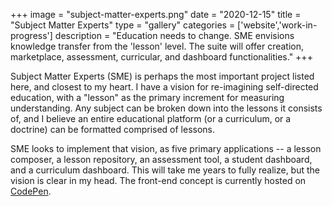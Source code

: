 +++
image = "subject-matter-experts.png"
date = "2020-12-15"
title = "Subject Matter Experts"
type = "gallery"
categories = ['website','work-in-progress']
description = "Education needs to change. SME envisions knowledge transfer from the 'lesson' level. The suite will offer creation, marketplace, assessment, curricular, and dashboard functionalities."
+++

Subject Matter Experts (SME) is perhaps the most important project listed here, and closest to my heart. I have a vision for re-imagining self-directed education, with a "lesson" as the primary increment for measuring understanding. Any subject can be broken down into the lessons it consists of, and I believe an entire educational platform (or a curriculum, or a doctrine) can be formatted comprised of lessons.

SME looks to implement that vision, as five primary applications -- a lesson composer, a lesson repository, an assessment tool, a student dashboard, and a curriculum dashboard. This will take me years to fully realize, but the vision is clear in my head. The front-end concept is currently hosted on [CodePen](https://cdpn.io/robpetrin/debug/qBjOzoR).